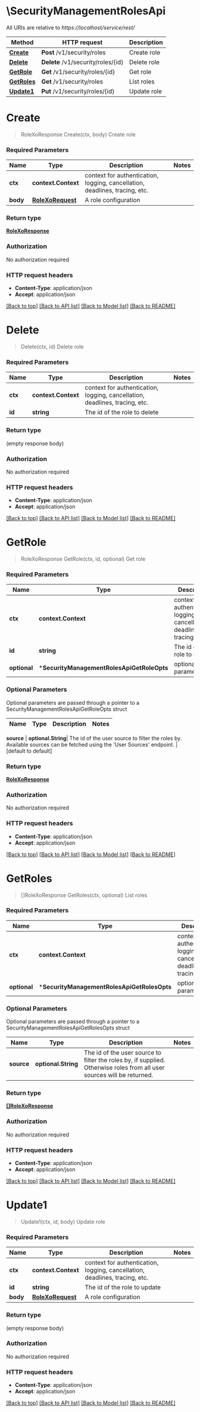 # \SecurityManagementRolesApi

All URIs are relative to *https://localhost/service/rest/*

Method | HTTP request | Description
------------- | ------------- | -------------
[**Create**](SecurityManagementRolesApi.md#Create) | **Post** /v1/security/roles | Create role
[**Delete**](SecurityManagementRolesApi.md#Delete) | **Delete** /v1/security/roles/{id} | Delete role
[**GetRole**](SecurityManagementRolesApi.md#GetRole) | **Get** /v1/security/roles/{id} | Get role
[**GetRoles**](SecurityManagementRolesApi.md#GetRoles) | **Get** /v1/security/roles | List roles
[**Update1**](SecurityManagementRolesApi.md#Update1) | **Put** /v1/security/roles/{id} | Update role


# **Create**
> RoleXoResponse Create(ctx, body)
Create role



### Required Parameters

Name | Type | Description  | Notes
------------- | ------------- | ------------- | -------------
 **ctx** | **context.Context** | context for authentication, logging, cancellation, deadlines, tracing, etc.
  **body** | [**RoleXoRequest**](RoleXoRequest.md)| A role configuration | 

### Return type

[**RoleXoResponse**](RoleXOResponse.md)

### Authorization

No authorization required

### HTTP request headers

 - **Content-Type**: application/json
 - **Accept**: application/json

[[Back to top]](#) [[Back to API list]](../README.md#documentation-for-api-endpoints) [[Back to Model list]](../README.md#documentation-for-models) [[Back to README]](../README.md)

# **Delete**
> Delete(ctx, id)
Delete role



### Required Parameters

Name | Type | Description  | Notes
------------- | ------------- | ------------- | -------------
 **ctx** | **context.Context** | context for authentication, logging, cancellation, deadlines, tracing, etc.
  **id** | **string**| The id of the role to delete | 

### Return type

 (empty response body)

### Authorization

No authorization required

### HTTP request headers

 - **Content-Type**: application/json
 - **Accept**: application/json

[[Back to top]](#) [[Back to API list]](../README.md#documentation-for-api-endpoints) [[Back to Model list]](../README.md#documentation-for-models) [[Back to README]](../README.md)

# **GetRole**
> RoleXoResponse GetRole(ctx, id, optional)
Get role



### Required Parameters

Name | Type | Description  | Notes
------------- | ------------- | ------------- | -------------
 **ctx** | **context.Context** | context for authentication, logging, cancellation, deadlines, tracing, etc.
  **id** | **string**| The id of the role to get | 
 **optional** | ***SecurityManagementRolesApiGetRoleOpts** | optional parameters | nil if no parameters

### Optional Parameters
Optional parameters are passed through a pointer to a SecurityManagementRolesApiGetRoleOpts struct

Name | Type | Description  | Notes
------------- | ------------- | ------------- | -------------

 **source** | **optional.String**| The id of the user source to filter the roles by. Available sources can be fetched using the &#39;User Sources&#39; endpoint. | [default to default]

### Return type

[**RoleXoResponse**](RoleXOResponse.md)

### Authorization

No authorization required

### HTTP request headers

 - **Content-Type**: application/json
 - **Accept**: application/json

[[Back to top]](#) [[Back to API list]](../README.md#documentation-for-api-endpoints) [[Back to Model list]](../README.md#documentation-for-models) [[Back to README]](../README.md)

# **GetRoles**
> []RoleXoResponse GetRoles(ctx, optional)
List roles



### Required Parameters

Name | Type | Description  | Notes
------------- | ------------- | ------------- | -------------
 **ctx** | **context.Context** | context for authentication, logging, cancellation, deadlines, tracing, etc.
 **optional** | ***SecurityManagementRolesApiGetRolesOpts** | optional parameters | nil if no parameters

### Optional Parameters
Optional parameters are passed through a pointer to a SecurityManagementRolesApiGetRolesOpts struct

Name | Type | Description  | Notes
------------- | ------------- | ------------- | -------------
 **source** | **optional.String**| The id of the user source to filter the roles by, if supplied. Otherwise roles from all user sources will be returned. | 

### Return type

[**[]RoleXoResponse**](RoleXOResponse.md)

### Authorization

No authorization required

### HTTP request headers

 - **Content-Type**: application/json
 - **Accept**: application/json

[[Back to top]](#) [[Back to API list]](../README.md#documentation-for-api-endpoints) [[Back to Model list]](../README.md#documentation-for-models) [[Back to README]](../README.md)

# **Update1**
> Update1(ctx, id, body)
Update role



### Required Parameters

Name | Type | Description  | Notes
------------- | ------------- | ------------- | -------------
 **ctx** | **context.Context** | context for authentication, logging, cancellation, deadlines, tracing, etc.
  **id** | **string**| The id of the role to update | 
  **body** | [**RoleXoRequest**](RoleXoRequest.md)| A role configuration | 

### Return type

 (empty response body)

### Authorization

No authorization required

### HTTP request headers

 - **Content-Type**: application/json
 - **Accept**: application/json

[[Back to top]](#) [[Back to API list]](../README.md#documentation-for-api-endpoints) [[Back to Model list]](../README.md#documentation-for-models) [[Back to README]](../README.md)

